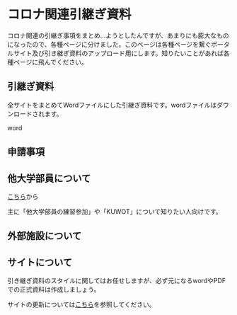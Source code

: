 # コロナ関連引継ぎ資料

コロナ関連の引継ぎ事項をまとめ…ようとしたんですが、あまりにも膨大なものになったので、各種ページに分けました。このページは各種ページを繋ぐポータルサイト及び引き継ぎ資料のアップロード用にします。知りたいことがあれば各種ページに飛んでください。

## 引継ぎ資料

全サイトをまとめてWordファイルにした引継ぎ資料です。wordファイルはダウンロードされます。

word

## 申請事項

## 他大学部員について

[こちら](https://kuwo-git.github.io/covid.github.io/tadai.html)から

主に「他大学部員の練習参加」や「KUWOT」について知りたい人向けです。

## 外部施設について

## サイトについて

引き継ぎ資料のスタイルに関してはお任せしますが、必ず元になるwordやPDFでの正式資料は作成しましょう。

サイトの更新については[こちら](https://kuwo-git.github.io/How-to-use-git/)を参照してください。